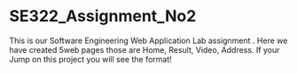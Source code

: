 # SE322_Assignment_No2
This is our Software Engineering Web Application Lab assignment . Here we have created 5web pages those are  Home, Result, Video, Address. If your Jump on this project you will see the format! 
